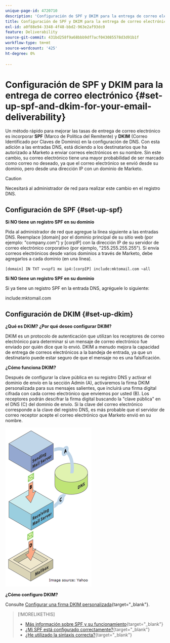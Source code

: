 ```yaml
---
unique-page-id: 4720710
description: 'Configuración de SPF y DKIM para la entrega de correo electrónico: documentos de Marketo, documentación del producto'
title: Configuración de SPF y DKIM para la entrega de correo electrónico
exl-id: a0f88e94-3348-4f48-bbd2-963e2af93dc0
feature: Deliverability
source-git-commit: 431bd258f9a68bbb9df7acf043085578d3d91b1f
workflow-type: tm+mt
source-wordcount: '425'
ht-degree: 0%

---
```


# Configuración de SPF y DKIM para la entrega de correo electrónico {#set-up-spf-and-dkim-for-your-email-deliverability}

Un método rápido para mejorar las tasas de entrega de correo electrónico es incorporar **SPF** (Marco de Política del Remitente) y **DKIM** (Correo Identificado por Claves de Dominio) en la configuración de DNS. Con esta adición a las entradas DNS, está diciendo a los destinatarios que ha autorizado a Marketo a enviar correos electrónicos en su nombre. Sin este cambio, su correo electrónico tiene una mayor probabilidad de ser marcado como correo no deseado, ya que el correo electrónico se envió desde su dominio, pero desde una dirección IP con un dominio de Marketo.

>[!CAUTION]
>
>Necesitará al administrador de red para realizar este cambio en el registro DNS.

## Configuración de SPF {#set-up-spf}

**Si NO tiene un registro SPF en su dominio**

Pida al administrador de red que agregue la línea siguiente a las entradas DNS. Reemplace [domain] por el dominio principal de su sitio web (por ejemplo: &quot;company.com&quot;) y [corpIP] con la dirección IP de su servidor de correo electrónico corporativo (por ejemplo, &quot;255.255.255.255&quot;). Si envía correos electrónicos desde varios dominios a través de Marketo, debe agregarlos a cada dominio (en una línea).

`[domain] IN TXT v=spf1 mx ip4:[corpIP] include:mktomail.com ~all`

**Si NO tiene un registro SPF en su dominio**

Si ya tiene un registro SPF en la entrada DNS, agréguele lo siguiente:

include:mktomail.com

## Configuración de DKIM {#set-up-dkim}

**¿Qué es DKIM? ¿Por qué deseo configurar DKIM?**

DKIM es un protocolo de autenticación que utilizan los receptores de correo electrónico para determinar si un mensaje de correo electrónico fue enviado por quién dice que lo envió. DKIM a menudo mejora la capacidad de entrega de correos electrónicos a la bandeja de entrada, ya que un destinatario puede estar seguro de que el mensaje no es una falsificación.

**¿Cómo funciona DKIM?**

Después de configurar la clave pública en su registro DNS y activar el dominio de envío en la sección Admin (A), activaremos la firma DKIM personalizada para sus mensajes salientes, que incluirá una firma digital cifrada con cada correo electrónico que enviemos por usted (B). Los receptores podrán descifrar la firma digital buscando la &quot;clave pública&quot; en el DNS (C) del dominio de envío. Si la clave del correo electrónico corresponde a la clave del registro DNS, es más probable que el servidor de correo receptor acepte el correo electrónico que Marketo envió en su nombre.

![](assets/image2015-1-12-13-3a56-3a55.png)

**¿Cómo configuro DKIM?**

Consulte [Configurar una firma DKIM personalizada](/help/marketo/product-docs/email-marketing/deliverability/set-up-a-custom-dkim-signature.md){target="_blank"}.

>[!MORELIKETHIS]
>
>* [Más información sobre SPF y su funcionamiento](http://www.open-spf.org/Introduction/){target="_blank"}
>* [¿Mi SPF está configurado correctamente?](https://www.kitterman.com/spf/validate.html){target="_blank"}
>* [¿He utilizado la sintaxis correcta?](http://www.open-spf.org/SPF_Record_Syntax/){target="_blank"}
